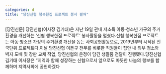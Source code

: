 ```yaml
---
categories: d
title: "당진신협 행복한집 프로젝트 봉사 펼쳐"
---
```

[당진신문] 당진신협(이사장 김기태)은 지난 19일 관내 저소득 아동·청소년 가구의 주거환경을 개선하는 ‘신협 행복한집 프로젝트’ 봉사활동을 펼쳤다.신협 행복한집 프로젝트는 아동·청소년 가정의 주거환경 개선을 돕는 사회공헌활동으로, 2019년부터 시작된 전국단위 프로젝트다.이날 당진신협 이돈구 전무를 비롯한 직원들이 집안 내‧외부 청소와 벽지 도배 및 장판 교체 작업, 당진신협의 온정이 담긴 생필품 전달이 진행됐다.당진신협 김기태 이사장은 “지역과 함께 성장하는 신협으로서 앞으로도 따뜻한 나눔의 행보를 함께하며 지역사회에 공헌하겠다